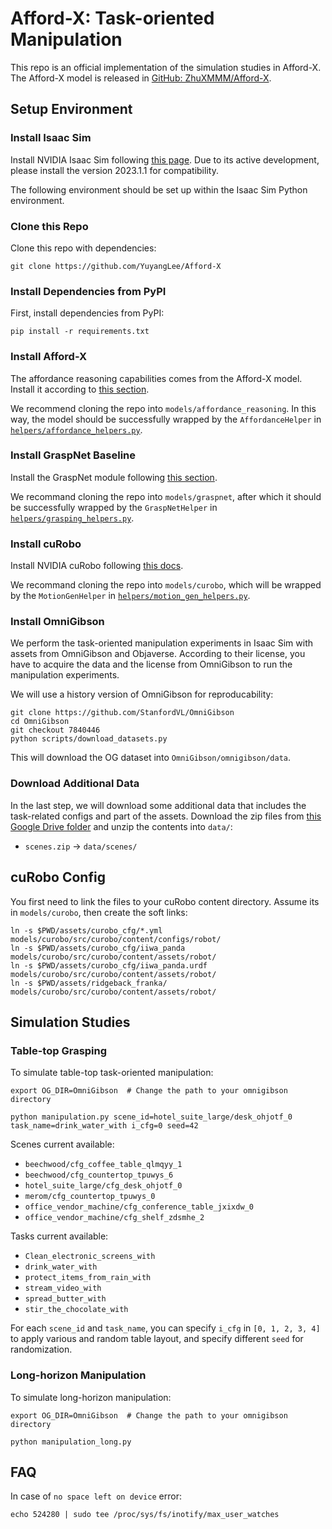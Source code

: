 # Afford-X: Task-oriented Manipulation

This repo is an official implementation of the simulation studies in Afford-X. The Afford-X model is released in [GitHub: ZhuXMMM/Afford-X](https://github.com/ZhuXMMM/Afford-X).

## Setup Environment

### Install Isaac Sim

Install NVIDIA Isaac Sim following [this page](https://developer.nvidia.com/isaac/sim). Due to its active development, please install the version 2023.1.1 for compatibility.

The following environment should be set up within the Isaac Sim Python environment.

### Clone this Repo

Clone this repo with dependencies:

```shell
git clone https://github.com/YuyangLee/Afford-X
```

### Install Dependencies from PyPI

First, install dependencies from PyPI:

```shell
pip install -r requirements.txt
```

### Install Afford-X

The affordance reasoning capabilities comes from the Afford-X model. Install it according to [this section](https://github.com/ZhuXMMM/Afford-X?tab=readme-ov-file#installation).

We recommend cloning the repo into `models/affordance_reasoning`. In this way, the model should be successfully wrapped by the `AffordanceHelper` in [`helpers/affordance_helpers.py`](./helpers/affordance_helpers.py).

### Install GraspNet Baseline

Install the GraspNet module following [this section](https://github.com/graspnet/graspnet-baseline?tab=readme-ov-file#installation).

We recommand cloning the repo into `models/graspnet`, after which it should be successfully wrapped by the `GraspNetHelper` in [`helpers/grasping_helpers.py`](./helpers/grasping_helpers.py).

### Install cuRobo

Install NVIDIA cuRobo following [this docs](https://curobo.org/get_started/1_install_instructions.html).

We recommand cloning the repo into `models/curobo`, which will be wrapped by the `MotionGenHelper` in [`helpers/motion_gen_helpers.py`](helpers/motion_gen_helpers.py).

### Install OmniGibson

We perform the task-oriented manipulation experiments in Isaac Sim with assets from OmniGibson and Objaverse. According to their license, you have to acquire the data and the license from OmniGibson to run the manipulation experiments.

We will use a history version of OmniGibson for reproducability:

```shell
git clone https://github.com/StanfordVL/OmniGibson
cd OmniGibson
git checkout 7840446
python scripts/download_datasets.py
```

This will download the OG dataset into `OmniGibson/omnigibson/data`.

### Download Additional Data

In the last step, we will download some additional data that includes the task-related configs and part of the assets. Download the zip files from [this Google Drive folder](https://drive.google.com/drive/folders/1L0EEIxxMmV80_gYhSjmDPH8dpjcYOLCE?usp=sharing) and unzip the contents into `data/`:

- `scenes.zip` -> `data/scenes/`


## cuRobo Config

You first need to link the files to your cuRobo content directory. Assume its in `models/curobo`, then create the soft links:

```shell
ln -s $PWD/assets/curobo_cfg/*.yml models/curobo/src/curobo/content/configs/robot/
ln -s $PWD/assets/curobo_cfg/iiwa_panda models/curobo/src/curobo/content/assets/robot/
ln -s $PWD/assets/curobo_cfg/iiwa_panda.urdf models/curobo/src/curobo/content/assets/robot/
ln -s $PWD/assets/ridgeback_franka/ models/curobo/src/curobo/content/assets/robot/
```

## Simulation Studies

### Table-top Grasping

To simulate table-top task-oriented manipulation:

```shell
export OG_DIR=OmniGibson  # Change the path to your omnigibson directory

python manipulation.py scene_id=hotel_suite_large/desk_ohjotf_0 task_name=drink_water_with i_cfg=0 seed=42
```

Scenes current available:

- `beechwood/cfg_coffee_table_qlmqyy_1`
- `beechwood/cfg_countertop_tpuwys_6`
- `hotel_suite_large/cfg_desk_ohjotf_0`
- `merom/cfg_countertop_tpuwys_0`
- `office_vendor_machine/cfg_conference_table_jxixdw_0`
- `office_vendor_machine/cfg_shelf_zdsmhe_2`

Tasks current available:

- `Clean_electronic_screens_with`
- `drink_water_with`
- `protect_items_from_rain_with`
- `stream_video_with`
- `spread_butter_with`
- `stir_the_chocolate_with`

For each `scene_id` and `task_name`, you can specify `i_cfg` in `[0, 1, 2, 3, 4]` to apply various and random table layout, and specify different `seed` for randomization.

### Long-horizon Manipulation

To simulate long-horizon manipulation:

```shell
export OG_DIR=OmniGibson  # Change the path to your omnigibson directory

python manipulation_long.py
```


## FAQ

In case of `no space left on device` error:

```shell
echo 524280 | sudo tee /proc/sys/fs/inotify/max_user_watches
```
